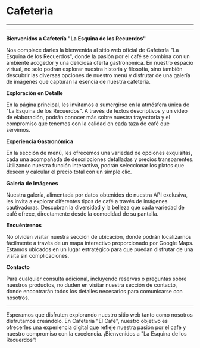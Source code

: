 # Cafeteria



---------------------------------------------------------


---

**Bienvenidos a Cafetería "La Esquina de los Recuerdos"**

Nos complace darles la bienvenida al sitio web oficial de Cafetería "La Esquina de los Recuerdos", donde la pasión por el café se combina con un ambiente acogedor y una deliciosa oferta gastronómica. En nuestro espacio virtual, no solo podrán explorar nuestra historia y filosofía, sino también descubrir las diversas opciones de nuestro menú y disfrutar de una galería de imágenes que capturan la esencia de nuestra cafetería.

**Exploración en Detalle**

En la página principal, les invitamos a sumergirse en la atmósfera única de "La Esquina de los Recuerdos". A través de textos descriptivos y un video de elaboración, podrán conocer más sobre nuestra trayectoria y el compromiso que tenemos con la calidad en cada taza de café que servimos.

**Experiencia Gastronómica**

En la sección de menú, les ofrecemos una variedad de opciones exquisitas, cada una acompañada de descripciones detalladas y precios transparentes. Utilizando nuestra función interactiva, podrán seleccionar los platos que deseen y calcular el precio total con un simple clic.

**Galería de Imágenes**

Nuestra galería, alimentada por datos obtenidos de nuestra API exclusiva, les invita a explorar diferentes tipos de café a través de imágenes cautivadoras. Descubran la diversidad y la belleza que cada variedad de café ofrece, directamente desde la comodidad de su pantalla.

**Encuéntrenos**

No olviden visitar nuestra sección de ubicación, donde podrán localizarnos fácilmente a través de un mapa interactivo proporcionado por Google Maps. Estamos ubicados en un lugar estratégico para que puedan disfrutar de una visita sin complicaciones.

**Contacto**

Para cualquier consulta adicional, incluyendo reservas o preguntas sobre nuestros productos, no duden en visitar nuestra sección de contacto, donde encontrarán todos los detalles necesarios para comunicarse con nosotros.

---

Esperamos que disfruten explorando nuestro sitio web tanto como nosotros disfrutamos creándolo. En Cafetería "El Café", nuestro objetivo es ofrecerles una experiencia digital que refleje nuestra pasión por el café y nuestro compromiso con la excelencia. ¡Bienvenidos a "La Esquina de los Recuerdos"!

